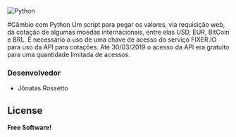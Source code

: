 ![Python](https://www.python.org/static/img/python-logo@2x.png)

#Câmbio com Python
Um script para pegar os valores, via requisição web, da cotação de algumas moedas internacionais, entre elas USD, EUR, BitCoin e BRL. É necessário o uso de uma chave de acesso do serviço FIXER.IO para uso da API para cotações. Até 30/03/2019 o acesso da API era gratuito para uma quantidade limitada de acessos.

### Desenvolvedor

 - Jônatas Rossetto

 License
 ----
 **Free Software!**